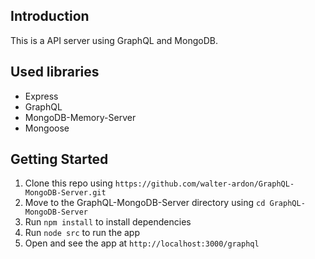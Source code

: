 ## Introduction

This is a API server using GraphQL and MongoDB.

## Used libraries
* Express
* GraphQL
* MongoDB-Memory-Server
* Mongoose

## Getting Started

1. Clone this repo using `https://github.com/walter-ardon/GraphQL-MongoDB-Server.git`
2. Move to the GraphQL-MongoDB-Server directory using `cd GraphQL-MongoDB-Server`
3. Run `npm install` to install dependencies
4. Run `node src` to run the app
5. Open and see the app at `http://localhost:3000/graphql`